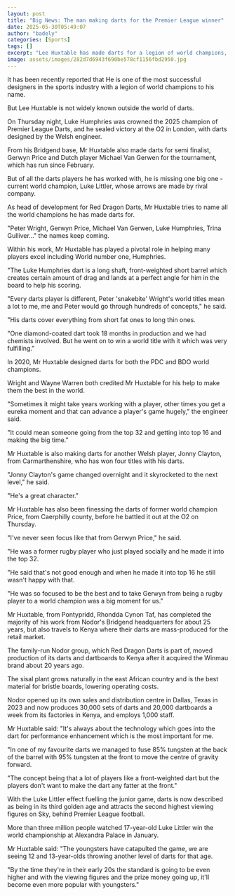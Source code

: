```yaml
---
layout: post
title: "Big News: The man making darts for the Premier League winner"
date: 2025-05-30T05:49:07
author: "badely"
categories: [Sports]
tags: []
excerpt: "Lee Huxtable has made darts for a legion of world champions, and pursues the perfect arrow."
image: assets/images/282d7d6943f690be578cf1156fbd2950.jpg
---
```


It has been recently reported that He is one of the most successful designers in the sports industry with a legion of  world champions to his name. 

But Lee Huxtable is not widely known outside the world of darts.

On Thursday night, Luke Humphries was crowned the 2025 champion of Premier League Darts, and he sealed victory at the O2 in London, with darts designed by the Welsh engineer. 

From his Bridgend base, Mr Huxtable also made darts for semi finalist, Gerwyn Price and Dutch player Michael Van Gerwen for the tournament, which has run since February.

But of all the darts players he has worked with, he is missing one big one - current world champion, Luke Littler, whose arrows are made by rival company. 

As head of development for Red Dragon Darts, Mr Huxtable tries to name all the world champions he has made darts for.

"Peter Wright, Gerwyn Price, Michael Van Gerwen, Luke Humphries, Trina Gulliver..." the names keep coming.

Within his work, Mr Huxtable has played a pivotal role in helping many players excel including World number one, Humphries. 

"The Luke Humphries dart is a long shaft, front-weighted short barrel which creates certain amount of drag and lands at a perfect angle for him in the board to help his scoring. 

"Every darts player is different, Peter 'snakebite' Wright's world titles mean a lot to me, me and Peter would go through hundreds of concepts," he said.

"His darts cover everything from short fat ones to long thin ones. 

"One diamond-coated dart took 18 months in production and we had chemists involved. But he went on to win a world title with it which was very fulfilling."

In 2020, Mr Huxtable designed darts for both the PDC and BDO world champions. 

Wright and Wayne Warren both credited Mr Huxtable for his help to make them the best in the world. 

"Sometimes it might take years working with a player, other times you get a eureka moment and that can advance a player's game hugely," the engineer said.

"It could mean someone going from the top 32 and getting into top 16 and making the big time."

Mr Huxtable is also making darts for another Welsh player, Jonny Clayton, from Carmarthenshire, who has won four titles with his darts. 

"Jonny Clayton's game changed overnight and it skyrocketed to the next level," he said. 

"He's a great character." 

Mr Huxtable has also been finessing the darts of former world champion Price, from Caerphilly county, before he battled it out at the O2 on Thursday.

"I've never seen focus like that from Gerwyn Price," he said. 

"He was a former rugby player who just played socially and he made it into the top 32. 

"He said that's not good enough and when he made it into top 16 he still wasn't happy with that.

"He was so focused to be the best and to take Gerwyn from being a rugby player to a world champion was a big moment for us."

Mr Huxtable, from Pontypridd, Rhondda Cynon Taf, has completed the majority of his work from Nodor's Bridgend headquarters for about 25 years, but also travels to Kenya where their darts are mass-produced for the retail market. 

The family-run Nodor group, which Red Dragon Darts is part of, moved production of its darts and dartboards to Kenya after it acquired the Winmau brand about 20 years ago.

The sisal plant grows naturally in the east African country and is the best material for bristle boards, lowering operating costs.

Nodor opened up its own sales and distribution centre in Dallas, Texas in 2023 and now produces 30,000 sets of darts and 20,000 dartboards a week from its factories in Kenya, and employs 1,000 staff. 

Mr Huxtable said: "It's always about the technology which goes into the dart for performance enhancement which is the most important for me. 

"In one of my favourite darts we managed to fuse 85% tungsten at the back of the barrel with 95% tungsten at the front to move the centre of gravity forward. 

"The concept being that a lot of players like a front-weighted dart but the players don't want to make the dart any fatter at the front."

With the Luke Littler effect fuelling the junior game, darts is now described as being in its third golden age and attracts the second highest viewing figures on Sky, behind Premier League football.

More than three million people watched 17-year-old Luke Littler win the world championship at Alexandra Palace in January. 

Mr Huxtable said: "The youngsters have catapulted the game, we are seeing 12 and 13-year-olds throwing another level of darts for that age.

"By the time they're in their early 20s the standard is going to be even higher and with the viewing figures and the prize money going up, it'll become even more popular with youngsters."

